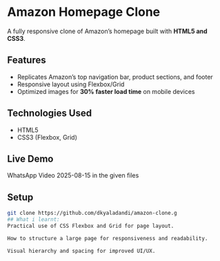 # Amazon Homepage Clone

A fully responsive clone of Amazon’s homepage built with **HTML5 and CSS3**.

## Features
- Replicates Amazon’s top navigation bar, product sections, and footer
- Responsive layout using Flexbox/Grid
- Optimized images for **30% faster load time** on mobile devices

## Technologies Used
- HTML5
- CSS3 (Flexbox, Grid)

## Live Demo
WhatsApp Video 2025-08-15 in the given files

## Setup
```bash
git clone https://github.com/dkyaladandi/amazon-clone.g
## What i learnt:
Practical use of CSS Flexbox and Grid for page layout.

How to structure a large page for responsiveness and readability.

Visual hierarchy and spacing for improved UI/UX.
